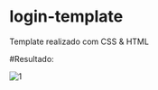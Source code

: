 # login-template
Template realizado com CSS &amp; HTML

#Resultado:

![1](https://user-images.githubusercontent.com/118132323/201540573-abbd4b6c-7ad1-4d9c-b7fd-f6d04967f188.png)
